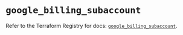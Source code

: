 # `google_billing_subaccount`

Refer to the Terraform Registry for docs: [`google_billing_subaccount`](https://registry.terraform.io/providers/hashicorp/google-beta/5.24.0/docs/resources/google_billing_subaccount).
